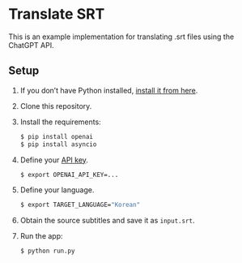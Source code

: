 # Translate SRT

This is an example implementation for translating .srt files using the ChatGPT API.

## Setup

1. If you don’t have Python installed, [install it from here](https://www.python.org/downloads/).

2. Clone this repository.

3. Install the requirements:

   ```bash
   $ pip install openai
   $ pip install asyncio
   ```

4. Define your [API key](https://beta.openai.com/account/api-keys).

   ```bash
   $ export OPENAI_API_KEY=...
   ```

5. Define your language.

   ```bash
   $ export TARGET_LANGUAGE="Korean"
   ```

8. Obtain the source subtitles and save it as `input.srt`.

9. Run the app:

   ```bash
   $ python run.py
